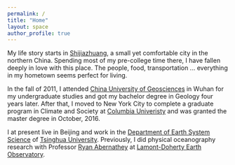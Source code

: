 ```yaml
---
permalink: /
title: "Home"
layout: space
author_profile: true
---
```

My life story starts in [Shijiazhuang][1], a small yet comfortable city in the northern China. Spending most of my pre-college time there, I have fallen deeply in love with this place. The people, food, transportation ... everything in my hometown seems perfect for living.

In the fall of 2011, I attended [China University of Geosciences][2] in Wuhan for my undergraduate studies and got my bachelor degree in Geology four years later. After that, I moved to New York City to complete a graduate program in Climate and Society at [Columbia Univeristy][3] and was granted the master degree in October, 2016.

I at present live in Beijing and work in the [Department of Earth System Science][4] of [Tsinghua University][5]. Previously, I did physical oceanography research with Professor [Ryan Abernathey][6] at [Lamont-Doherty Earth Observatory][6].

[1]: https://en.wikipedia.org/wiki/Shijiazhuang
[2]: http://www.cug.edu.cn
[3]: https://www.columbia.edu
[4]: http://www.dess.tsinghua.edu.cn
[5]: http://www.tsinghua.edu.cn
[6]: https://ocean-transport.github.io
[7]: https://www.ldeo.columbia.edu

